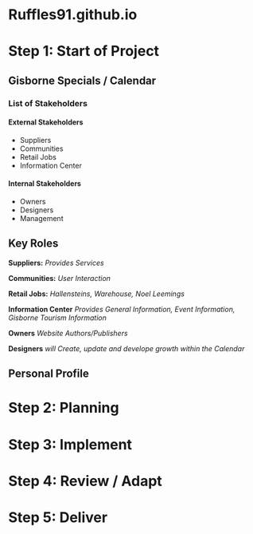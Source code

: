 # Ruffles91.github.io

# Step 1: Start of Project

## Gisborne Specials / Calendar

### List of Stakeholders

#### External Stakeholders
- Suppliers
- Communities
- Retail Jobs
- Information Center

#### Internal Stakeholders
- Owners
- Designers
- Management

## Key Roles

**Suppliers:**
*Provides Services*

**Communities:**
*User Interaction*

**Retail Jobs:**
*Hallensteins, Warehouse, Noel Leemings*

**Information Center**
*Provides General Information, Event Information, Gisborne Tourism Information*

**Owners**
*Website Authors/Publishers*

**Designers**
*will Create, update and develope growth within the Calendar*




## Personal Profile

# Step 2: Planning

# Step 3: Implement

# Step 4: Review / Adapt

# Step 5: Deliver
